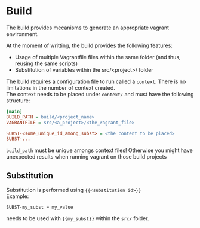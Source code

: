 # Build

The build provides mecanisms to generate an appropriate vagrant environment.

At the moment of writting, the build provides the following features:

* Usage of multiple Vagrantfile files within the same folder (and thus, reusing the same scripts)
* Substitution of variables within the src/\<project\>/ folder

The build requires a configuration file to run called a `context`. There is no limitations in the number of context created.  
The context needs to be placed under `context/` and must have the following structure:

```ini
[main]
BUILD_PATH = build/<project_name>
VAGRANTFILE = src/<a_project>/<the_vagrant_file>

SUBST-<some_unique_id_among_subst> = <the content to be placed>
SUBST-...
```

`build_path` must be unique amongs context files! Otherwise you might have unexpected results when running vagrant on those build projects

## Substitution

Substitution is performed using `{{<substitution id>}}`  
Example:

```ìni
SUBST-my_subst = my_value
```

needs to be used with `{{my_subst}}` within the `src/` folder.
